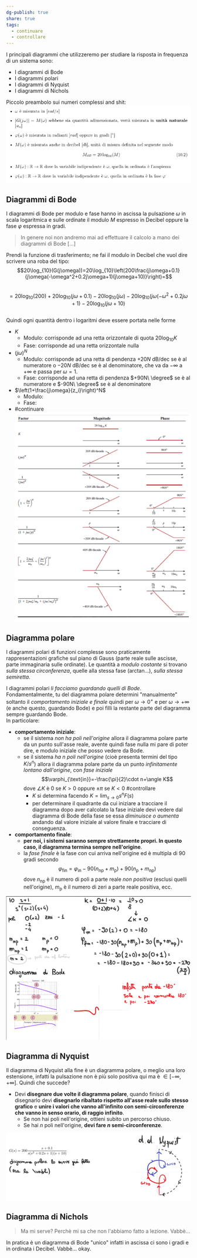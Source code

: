 ```yaml
---  
dg-publish: true  
share: true  
tags:  
  - continuare  
  - controllare  
---  
```

I principali diagrammi che utilizzeremo per studiare la risposta in frequenza di un sistema sono:  
- I diagrammi di Bode  
- I diagrammi polari  
- I diagrammi di Nyquist  
- I diagrammi di Nichols  
  
Piccolo preambolo sui numeri complessi and shit:  
![Pasted image 20240207130404.png](./img/Pasted%20image%2020240207130404.png)  
  
## Diagrammi di Bode  
I diagrammi di Bode per modulo e fase hanno in ascissa la pulsazione $\omega$ in scala logaritmica e sulle ordinate il modulo $M$ espresso in Decibel oppure la fase $\varphi$ espressa in gradi.  
  
> In genere noi non andremo mai ad effettuare il calcolo a mano dei diagrammi di Bode [...]  
  
Prendi la funzione di trasferimento; ne fai il modulo in Decibel che vuol dire scrivere una roba del tipo:  
$$20\log_{10}(G(j\omega))=20\log_{10}\left(200\frac{j\omega+0.1}{j\omega(-\omega^2+0.2j\omega+1)(j\omega+10)}\right)=$$  
$$=20\log_{10}(200)+20\log_{10}(j\omega+0.1)-20\log_{10}(j\omega)-20\log_{10}(j\omega(-\omega^2+0.2j\omega+1)-20\log_{10}(j\omega+10)$$  
Quindi ogni quantità dentro i logaritmi deve essere portata nelle forme  
- $K$  
	- Modulo: corrisponde ad una retta orizzontale di quota $20\log_{10}{K}$  
	- Fase: corrisponde ad una retta orizzontale nulla  
- $(j\omega)^N$  
	- Modulo: corrisponde ad una retta di pendenza $+20N$ dB/dec se è al numeratore o $-20N$ dB/dec se è al denominatore, che va da $-\infty$ a $+\infty$ e passa per $\omega=1$.   
	- Fase: corrisponde ad una retta di pendenza $+90N\ \degree$ se è al numeratore e $-90N\ \degree$ se è al denominatore  
- $\left(1+\frac{j\omega}{z_i}\right)^N$  
	- Modulo:  
	- Fase:  
- #continuare   
![Pasted image 20240207132109.png](./img/Pasted%20image%2020240207132109.png)  
## Diagramma polare  
I diagrammi polari di funzioni complesse sono praticamente rappresentazioni grafiche sul piano di Gauss (parte reale sulle ascisse, parte immaginaria sulle ordinate). Le quantità a *modulo costante* si trovano *sulla stessa circonferenza*, quelle alla stessa fase (arctan...), *sulla stessa semiretta*.  
  
I diagrammi polari *li facciamo guardando quelli di Bode*.  
Fondamentalmente, tu del diagramma polare determini "manualmente" soltanto il *comportamento iniziale e finale* quindi per $\omega\to0^+$ e per $\omega\to+\infty$ (e anche questo, guardando Bode) e poi filli la restante parte del diagramma sempre guardando Bode.  
In particolare:  
- **comportamento iniziale**:   
	- se il sistema *non ha poli nell'origine* allora il diagramma polare parte da un punto sull'asse reale, avente quindi fase nulla mi pare di poter dire, e modulo iniziale che posso vedere da Bode.  
	- se il sistema *ha $n$ poli nell'origine* (cioè presenta termini del tipo $K/s^n$) allora il diagramma polare parte da un punto *infinitamente lontano dall'origine*, con *fase iniziale* $$\varphi_{\text{in}}=-\frac{\pi}{2}\cdot n+\angle K$$ dove $\angle K$ è $0$ se $K>0$ oppure $\pm\pi$ se $K<0$ #controllare   
		- $K$ si determina facendo $K=\lim_{s\to0}s^nF(s)$  
		- per determinare il quadrante da cui iniziare a tracciare il diagramma dopo aver calcolato la fase iniziale devi vedere dal diagramma di Bode della fase se essa *diminuisce o aumenta* andando dal valore iniziale al valore finale e tracciare di conseguenza.  
- **comportamento finale**:   
	- **per noi, i sistemi saranno sempre strettamente propri. In questo caso, il diagramma termina sempre nell'origine**.  
	- la *fase finale* è la fase con cui arriva nell'origine ed è multipla di 90 gradi secondo $$\varphi_{\text{fin}}=\varphi_{\text{in}}-90(n_{\text{np}}+m_\text{p})+90(n_\text{p}+m_\text{np})$$ dove $n_\text{np}$ è il numero di poli a parte reale *non positiva* (esclusi quelli nell'origine), $m_\text{p}$ è il numero di zeri a parte reale positiva, ecc.  
  
![Pasted image 20240425004354.png](./img/Pasted%20image%2020240425004354.png)  
  
## Diagramma di Nyquist  
Il diagramma di Nyquist alla fine è un diagramma polare, o meglio una loro estensione, infatti la pulsazione non è più solo positiva qui  ma è $\in[-\infty, +\infty]$. Quindi che succede?  
- Devi **disegnare due volte il diagramma polare**, quando finisci di disegnarlo devi **disegnarlo ribaltato rispetto all'asse reale sullo stesso grafico** e **unire i valori che vanno all'infinito con semi-circonferenze che vanno in senso orario, di raggio infinito**.  
	- Se non hai poli nell'origine, ottieni subito un percorso chiuso.  
	- Se hai $n$ poli nell'origine, **devi fare $n$ semi-circonferenze**.  
  
![Pasted image 20240425004422.png](./img/Pasted%20image%2020240425004422.png)  
  
## Diagramma di Nichols  
> Ma mi serve? Perchè mi sa che non l'abbiamo fatto a lezione. Vabbè...  
  
In pratica è un diagramma di Bode "unico" infatti in ascissa ci sono i gradi e in ordinata i Decibel. Vabbè... okay.  
  
